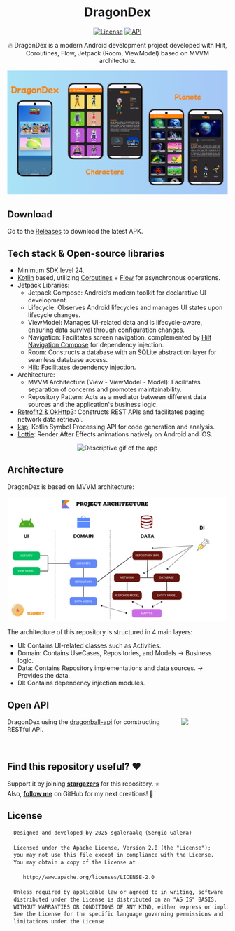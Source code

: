 <h1 align="center">DragonDex</h1>

<p align="center">
  <a href="https://opensource.org/licenses/Apache-2.0"><img alt="License" src="https://img.shields.io/badge/License-Apache%202.0-blue.svg"/></a>
  <a href="https://android-arsenal.com/api?level=24"><img alt="API" src="https://img.shields.io/badge/API-24%2B-brightgreen.svg?style=flat"/></a>
</p>

<p align="center">
  🔥 DragonDex is a modern Android development project developed with Hilt, Coroutines, Flow, Jetpack (Room, ViewModel) based on MVVM architecture.
</p>

<p align="center">
  <img src="assets/main_screenshot.png" alt="Image of app"/>
</p>

## Download
Go to the [Releases](https://github.com/skydoves/pokedex-compose/releases) to download the latest APK.

## Tech stack & Open-source libraries
- Minimum SDK level 24.
- [Kotlin](https://kotlinlang.org/) based, utilizing [Coroutines](https://github.com/Kotlin/kotlinx.coroutines) + [Flow](https://kotlin.github.io/kotlinx.coroutines/kotlinx-coroutines-core/kotlinx.coroutines.flow/) for asynchronous operations.
- Jetpack Libraries:
    - Jetpack Compose: Android’s modern toolkit for declarative UI development.
    - Lifecycle: Observes Android lifecycles and manages UI states upon lifecycle changes.
    - ViewModel: Manages UI-related data and is lifecycle-aware, ensuring data survival through configuration changes.
    - Navigation: Facilitates screen navigation, complemented by [Hilt Navigation Compose](https://developer.android.com/jetpack/compose/libraries#hilt) for dependency injection.
    - Room: Constructs a database with an SQLite abstraction layer for seamless database access.
    - [Hilt](https://dagger.dev/hilt/): Facilitates dependency injection.
- Architecture:
    - MVVM Architecture (View - ViewModel - Model): Facilitates separation of concerns and promotes maintainability.
    - Repository Pattern: Acts as a mediator between different data sources and the application's business logic.
- [Retrofit2 & OkHttp3](https://github.com/square/retrofit): Constructs REST APIs and facilitates paging network data retrieval.
- [ksp](https://github.com/google/ksp): Kotlin Symbol Processing API for code generation and analysis.
- [Lottie](https://github.com/airbnb/lottie-android): Render After Effects animations natively on Android and iOS.

<p align="center">
  <img src="assets/description_gif.gif" alt="Descriptive gif of the app"/>
</p>

## Architecture
DragonDex is based on MVVM architecture:

<p align="center">
  <img src="assets/dragon_dex_architecture.png" alt="Architecture"/>
</p>

The architecture of this repository is structured in 4 main layers:
- UI: Contains UI-related classes such as Activities.
- Domain: Contains UseCases, Repositories, and Models -> Business logic.
- Data: Contains Repository implementations and data sources. -> Provides the data.
- DI: Contains dependency injection modules.

## Open API
<img src="https://web.dragonball-api.com/images-compress/logo_dragonballapi.webp" align="right" width="21%"/>

DragonDex using the [dragonball-api](https://web.dragonball-api.com/) for constructing RESTful API.<br>
<br>
<br>

## Find this repository useful? :heart:
Support it by joining __[stargazers](https://github.com/sgaleraalq/DragonDex/stargazers)__ for this repository. :star: <br>
Also, __[follow me](https://github.com/sgaleraalq)__ on GitHub for my next creations! 🤩

## License
```xml
  Designed and developed by 2025 sgaleraalq (Sergio Galera)
  
  Licensed under the Apache License, Version 2.0 (the "License");
  you may not use this file except in compliance with the License.
  You may obtain a copy of the License at
  
     http://www.apache.org/licenses/LICENSE-2.0
  
  Unless required by applicable law or agreed to in writing, software
  distributed under the License is distributed on an "AS IS" BASIS,
  WITHOUT WARRANTIES OR CONDITIONS OF ANY KIND, either express or implied.
  See the License for the specific language governing permissions and
  limitations under the License.
```